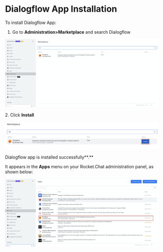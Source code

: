 # Dialogflow App Installation

To install Dialogflow App:

1. Go to **Administration>Marketplace** and search Dialogflow

![](<../../../../.gitbook/assets/image (457).png>)

2\. Click **Install**

![](<../../../../.gitbook/assets/image (458).png>)

Dialogflow app is installed successfully\*\*.\*\*

It appears in the **Apps** menu on your Rocket.Chat administration panel, as shown below:

![](<../../../../.gitbook/assets/image (459).png>)

